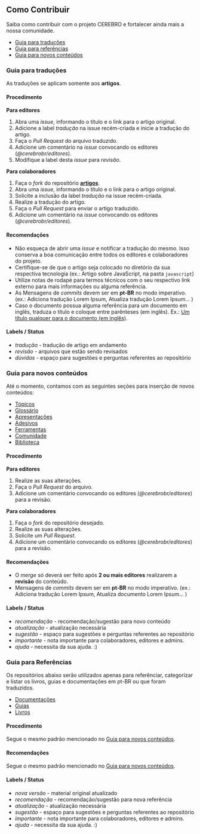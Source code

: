 ## Como Contribuir

Saiba como contribuir com o projeto CEREBRO e fortalecer ainda mais a nossa comunidade.

- [Guia para traduções](#guia-para-traduções)
- [Guia para referências](#guia-para-referências)
- [Guia para novos conteúdos](#guia-para-novos-conteúdos)

### Guia para traduções

As traduções se aplicam somente aos **artigos**.

#### Procedimento

**Para editores**

1. Abra uma _issue_, informando o título e o link para o artigo original.
2. Adicione a label _tradução_ na issue recém-criada e inicie a tradução do artigo.
3. Faça o _Pull Request_ do arquivo traduzido.
4. Adicione um comentário na _issue_ convocando os editores (_@cerebrobr/editores_).
5. Modifique a label desta _issue_ para _revisão_.

**Para colaboradores**

1. Faça o _fork_ do repositório [**artigos**](https://github.com/cerebrobr/artigos).
2. Abra uma _issue_, informando o título e o link para o artigo original.
3. Solicite a inclusão da label _tradução_ na issue recém-criada.
4. Realize a tradução do artigo.
5. Faça o _Pull Request_ para enviar o artigo traduzido.
6. Adicione um comentário na _issue_ convocando os editores (_@cerebrobr/editores_).

#### Recomendações

- Não esqueça de abrir uma _issue_ e notificar a tradução do mesmo. Isso conserva a boa comunicação entre todos os editores e colaboradores do projeto.
- Certifique-se de que o artigo seja colocado no diretório da sua respectiva tecnologia (ex.: Artigo sobre JavaScript, na pasta `javascript`)
- Utilize notas de rodapé para termos técnicos com o seu respectivo link externo para mais informações ou alguma referência.
- As Mensagens de _commits_ devem ser em **pt-BR** no modo imperativo. (ex.: Adiciona tradução Lorem Ipsum, Atualiza tradução Lorem Ipsum... )
- Caso o documento possua alguma referência para um documento em inglês, traduza o título e coloque entre parênteses (em inglês). Ex.: [Um título qualquer para o documento (em inglês)](http://www.linkparaodocumento.com).

#### Labels / Status

- _tradução_     - tradução de artigo em andamento
- _revisão_      - arquivos que estão sendo revisados
- _dúvidas_      - espaço para sugestões e perguntas referentes ao repositório

### Guia para novos conteúdos

Até o momento, contamos com as seguintes seções para inserção de novos conteúdos:

- [Tópicos](https://github.com/cerebrobr/topicos)
- [Glossário](https://github.com/cerebrobr/glossario)
- [Apresentações](https://github.com/cerebrobr/apresentacoes)
- [Adesivos](https://github.com/cerebrobr/adesivos)
- [Ferramentas](https://github.com/cerebrobr/ferramentas)
- [Comunidade](https://github.com/cerebrobr/comunidade)
- [Biblioteca](https://github.com/cerebrobr/biblioteca)

#### Procedimento

**Para editores**

1. Realize as suas alterações.
2. Faça o _Pull Request_ do arquivo.
3. Adicione um comentário convocando os editores (_@cerebrobr/editores_) para a revisão.

**Para colaboradores**

1. Faça o _fork_ do repositório desejado.
2. Realize as suas alterações.
3. Solicite um _Pull Request_.
4. Adicione um comentário convocando os editores (_@cerebrobr/editores_) para a revisão.

#### Recomendações

- O _merge_ só deverá ser feito após **2 ou mais editores** realizarem a **revisão** do conteúdo.
- Mensagens de _commits_ devem ser em **pt-BR** no modo imperativo. (ex.: Adiciona tradução Lorem Ipsum, Atualiza documento Lorem Ipsum... )

#### Labels / Status

- _recomendação_  - recomendação/sugestão para novo conteúdo
- _atualização_   - atualização necessária
- _sugestão_      - espaço para sugestões e perguntas referentes ao repositório
- _importante_    - nota importante para colaboradores, editores e admins.
- _ajuda_         - necessita da sua ajuda. :)

### Guia para Referências

Os repositórios abaixo serão utilizados apenas para referênciar, categorizar e listar os livros, guias e documentações em pt-BR ou que foram traduzidos.

- [Documentações](https://github.com/cerebrobr/documentacoes)
- [Guias](https://github.com/cerebrobr/guias)
- [Livros](https://github.com/cerebrobr/livros)

#### Procedimento

Segue o mesmo padrão mencionado no [Guia para novos conteúdos](#guia-para-novos-conteúdos).

#### Recomendações

Segue o mesmo padrão mencionado no [Guia para novos conteúdos](#guia-para-novos-conteúdos).

#### Labels / Status

- _nova versão_   - material original atualizado
- _recomendação_  - recomendação/sugestão para nova referência
- _atualização_   - atualização necessária
- _sugestão_      - espaço para sugestões e perguntas referentes ao repositório
- _importante_    - nota importante para colaboradores, editores e admins.
- _ajuda_         - necessita da sua ajuda. :)